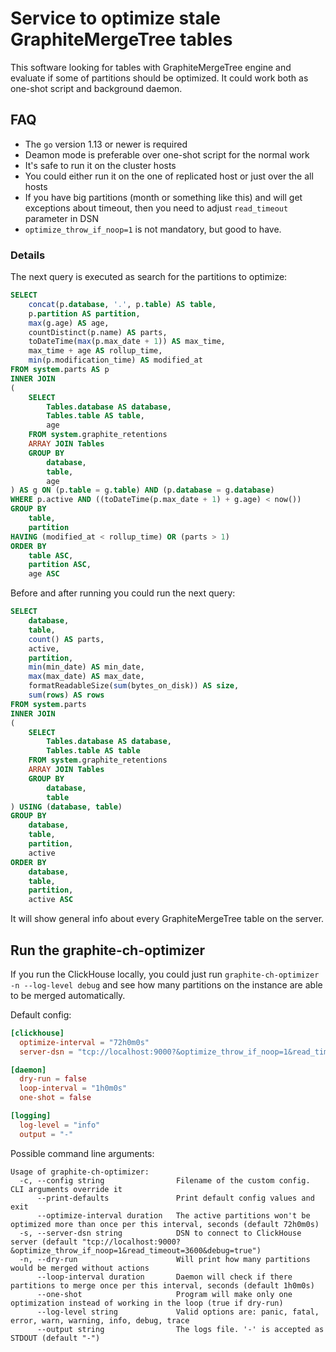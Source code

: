 # Service to optimize stale GraphiteMergeTree tables
This software looking for tables with GraphiteMergeTree engine and evaluate if some of partitions should be optimized. It could work both as one-shot script and background daemon.

## FAQ
* The `go` version 1.13 or newer is required
* Deamon mode is preferable over one-shot script for the normal work
* It's safe to run it on the cluster hosts
* You could either run it on the one of replicated host or just over the all hosts
* If you have big partitions (month or something like this) and will get exceptions about timeout, then you need to adjust `read_timeout` parameter in DSN
* `optimize_throw_if_noop=1` is not mandatory, but good to have.

### Details
The next query is executed as search for the partitions to optimize:

```sql
SELECT
    concat(p.database, '.', p.table) AS table,
    p.partition AS partition,
    max(g.age) AS age,
    countDistinct(p.name) AS parts,
    toDateTime(max(p.max_date + 1)) AS max_time,
    max_time + age AS rollup_time,
    min(p.modification_time) AS modified_at
FROM system.parts AS p
INNER JOIN
(
    SELECT
        Tables.database AS database,
        Tables.table AS table,
        age
    FROM system.graphite_retentions
    ARRAY JOIN Tables
    GROUP BY
        database,
        table,
        age
) AS g ON (p.table = g.table) AND (p.database = g.database)
WHERE p.active AND ((toDateTime(p.max_date + 1) + g.age) < now())
GROUP BY
    table,
    partition
HAVING (modified_at < rollup_time) OR (parts > 1)
ORDER BY
    table ASC,
    partition ASC,
    age ASC
```

Before and after running you could run the next query:

```sql
SELECT
    database,
    table,
    count() AS parts,
    active,
    partition,
    min(min_date) AS min_date,
    max(max_date) AS max_date,
    formatReadableSize(sum(bytes_on_disk)) AS size,
    sum(rows) AS rows
FROM system.parts
INNER JOIN
(
    SELECT
        Tables.database AS database,
        Tables.table AS table
    FROM system.graphite_retentions
    ARRAY JOIN Tables
    GROUP BY
        database,
        table
) USING (database, table)
GROUP BY
    database,
    table,
    partition,
    active
ORDER BY
    database,
    table,
    partition,
    active ASC
```

It will show general info about every GraphiteMergeTree table on the server.

## Run the graphite-ch-optimizer
If you run the ClickHouse locally, you could just run `graphite-ch-optimizer -n --log-level debug` and see how many partitions on the instance are able to be merged automatically.

Default config:

```toml
[clickhouse]
  optimize-interval = "72h0m0s"
  server-dsn = "tcp://localhost:9000?&optimize_throw_if_noop=1&read_timeout=3600&debug=true"

[daemon]
  dry-run = false
  loop-interval = "1h0m0s"
  one-shot = false

[logging]
  log-level = "info"
  output = "-"
```

Possible command line arguments:

```
Usage of graphite-ch-optimizer:
  -c, --config string                Filename of the custom config. CLI arguments override it
      --print-defaults               Print default config values and exit
      --optimize-interval duration   The active partitions won't be optimized more than once per this interval, seconds (default 72h0m0s)
  -s, --server-dsn string            DSN to connect to ClickHouse server (default "tcp://localhost:9000?&optimize_throw_if_noop=1&read_timeout=3600&debug=true")
  -n, --dry-run                      Will print how many partitions would be merged without actions
      --loop-interval duration       Daemon will check if there partitions to merge once per this interval, seconds (default 1h0m0s)
      --one-shot                     Program will make only one optimization instead of working in the loop (true if dry-run)
      --log-level string             Valid options are: panic, fatal, error, warn, warning, info, debug, trace
      --output string                The logs file. '-' is accepted as STDOUT (default "-")
```
